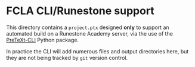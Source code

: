 # FCLA CLI/Runestone support

This directory contains a `project.ptx` designed **only**
to support an automated build on a Runestone Academy server,
via the use of the [PreTeXt-CLI](https://pypi.org/project/pretext/)
Python package.

In practice the CLI will add numerous files and output
directories here, but they are not being tracked by
`git` version control.